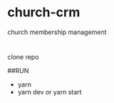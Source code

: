 # church-crm
church membership management  
#  
clone repo  

##RUN  
- yarn
- yarn dev or yarn start  

